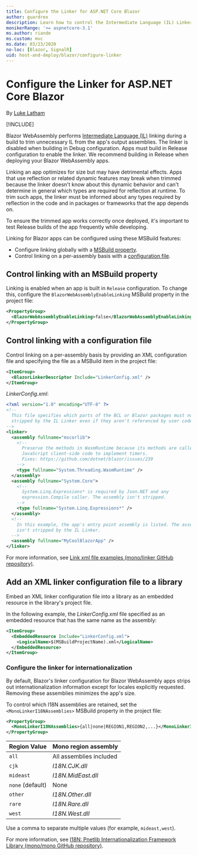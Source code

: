 ```yaml
---
title: Configure the Linker for ASP.NET Core Blazor
author: guardrex
description: Learn how to control the Intermediate Language (IL) Linker when building a Blazor app.
monikerRange: '>= aspnetcore-3.1'
ms.author: riande
ms.custom: mvc
ms.date: 03/23/2020
no-loc: [Blazor, SignalR]
uid: host-and-deploy/blazor/configure-linker
---
```

# Configure the Linker for ASP.NET Core Blazor

By [Luke Latham](https://github.com/guardrex)

[!INCLUDE[](~/includes/blazorwasm-preview-notice.md)]

Blazor WebAssembly performs [Intermediate Language (IL)](/dotnet/standard/managed-code#intermediate-language--execution) linking during a build to trim unnecessary IL from the app's output assemblies. The linker is disabled when building in Debug configuration. Apps must build in Release configuration to enable the linker. We recommend building in Release when deploying your Blazor WebAssembly apps. 

Linking an app optimizes for size but may have detrimental effects. Apps that use reflection or related dynamic features may break when trimmed because the linker doesn't know about this dynamic behavior and can't determine in general which types are required for reflection at runtime. To trim such apps, the linker must be informed about any types required by reflection in the code and in packages or frameworks that the app depends on. 

To ensure the trimmed app works correctly once deployed, it's important to test Release builds of the app frequently while developing.

Linking for Blazor apps can be configured using these MSBuild features:

* Configure linking globally with a [MSBuild property](#control-linking-with-an-msbuild-property).
* Control linking on a per-assembly basis with a [configuration file](#control-linking-with-a-configuration-file).

## Control linking with an MSBuild property

Linking is enabled when an app is built in `Release` configuration. To change this, configure the `BlazorWebAssemblyEnableLinking` MSBuild property in the project file:

```xml
<PropertyGroup>
  <BlazorWebAssemblyEnableLinking>false</BlazorWebAssemblyEnableLinking>
</PropertyGroup>
```

## Control linking with a configuration file

Control linking on a per-assembly basis by providing an XML configuration file and specifying the file as a MSBuild item in the project file:

```xml
<ItemGroup>
  <BlazorLinkerDescriptor Include="LinkerConfig.xml" />
</ItemGroup>
```

*LinkerConfig.xml*:

```xml
<?xml version="1.0" encoding="UTF-8" ?>
<!--
  This file specifies which parts of the BCL or Blazor packages must not be
  stripped by the IL Linker even if they aren't referenced by user code.
-->
<linker>
  <assembly fullname="mscorlib">
    <!--
      Preserve the methods in WasmRuntime because its methods are called by 
      JavaScript client-side code to implement timers.
      Fixes: https://github.com/dotnet/blazor/issues/239
    -->
    <type fullname="System.Threading.WasmRuntime" />
  </assembly>
  <assembly fullname="System.Core">
    <!--
      System.Linq.Expressions* is required by Json.NET and any 
      expression.Compile caller. The assembly isn't stripped.
    -->
    <type fullname="System.Linq.Expressions*" />
  </assembly>
  <!--
    In this example, the app's entry point assembly is listed. The assembly
    isn't stripped by the IL Linker.
  -->
  <assembly fullname="MyCoolBlazorApp" />
</linker>
```

For more information, see [Link xml file examples (mono/linker GitHub repository)](https://github.com/mono/linker#link-xml-file-examples).

## Add an XML linker configuration file to a library

Embed an XML linker configuration file into a library as an embedded resource in the library's project file.

In the following example, the *LinkerConfig.xml* file specified as an embedded resource that has the same name as the assembly:

```xml
<ItemGroup>
  <EmbeddedResource Include="LinkerConfig.xml">
    <LogicalName>$(MSBuildProjectName).xml</LogicalName>
  </EmbeddedResource>
</ItemGroup>
```

### Configure the linker for internationalization

By default, Blazor's linker configuration for Blazor WebAssembly apps strips out internationalization information except for locales explicitly requested. Removing these assemblies minimizes the app's size.

To control which I18N assemblies are retained, set the `<MonoLinkerI18NAssemblies>` MSBuild property in the project file:

```xml
<PropertyGroup>
  <MonoLinkerI18NAssemblies>{all|none|REGION1,REGION2,...}</MonoLinkerI18NAssemblies>
</PropertyGroup>
```

| Region Value     | Mono region assembly    |
| ---------------- | ----------------------- |
| `all`            | All assemblies included |
| `cjk`            | *I18N.CJK.dll*          |
| `mideast`        | *I18N.MidEast.dll*      |
| `none` (default) | None                    |
| `other`          | *I18N.Other.dll*        |
| `rare`           | *I18N.Rare.dll*         |
| `west`           | *I18N.West.dll*         |

Use a comma to separate multiple values (for example, `mideast,west`).

For more information, see [I18N: Pnetlib Internationalization Framework Library (mono/mono GitHub repository)](https://github.com/mono/mono/tree/master/mcs/class/I18N).
